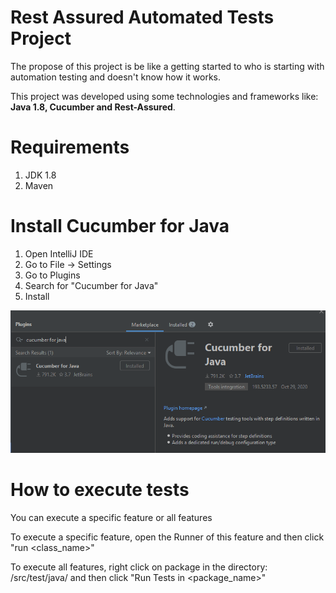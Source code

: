 # Rest Assured Automated Tests Project

The propose of this project is be like a getting started to who is 
starting with automation testing and doesn't know how it works.

This project was developed using some technologies and frameworks like: 
**Java 1.8, Cucumber and Rest-Assured**.


# Requirements
1. JDK 1.8
2. Maven

# Install Cucumber for Java
1. Open IntelliJ IDE
2. Go to File -> Settings
3. Go to Plugins
4. Search for "Cucumber for Java"
5. Install

![](/src/main/resources/images/cucumber_for_java.png)

# How to execute tests
You can execute a specific feature or all features

To execute a specific feature, open the Runner of this feature and then click
"run <class_name>"

To execute all features, right click on package in the directory:
/src/test/java/<package> and then click
"Run Tests in <package_name>"
